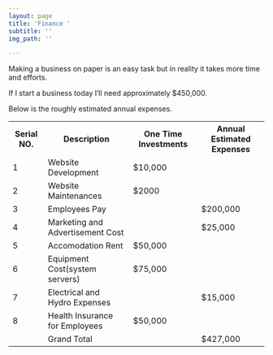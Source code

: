 ```yaml
---
layout: page
title: 'Finance '
subtitle: ''
img_path: ''

---
```

Making a business on paper is an easy task but in reality it takes more time and efforts.

If I start a business today I’ll need approximately $450,000.

Below is the roughly estimated annual expenses.

<table>

<tr>

<th> Serial NO. </th>

<th>Description </th>

<th> One Time Investments </th>

<th>Annual Estimated Expenses </th>

</tr>

<tr>

<td>1</td>

<td>Website Development </td>

<td>$10,000 </td>

<td> </td>

</tr>

<tr>

<td>2</td>

<td>Website Maintenances</td>

</td></td>

<td>$2000</td>

</tr>

<tr>

<td>3</td>

<td>Employees Pay </td>

<td></td>

<td>$200,000</td>

</tr>

<tr>

<td>4</td>

<td>Marketing and Advertisement Cost </td>

<td></td>

<td>$25,000</td>

</tr>

<tr>

<td>5</td>

<td>Accomodation Rent </td>

<td>$50,000</td>

<td> </td>

</tr>

<tr>

<td>6</td>

<td>Equipment Cost(system servers)</td>

<td>$75,000</td>

<td></td>

</tr>

<tr>

<td>7</td>

<td>Electrical and Hydro Expenses </td>

<td></td>

<td>$15,000</td>

</tr>

<tr>

<td>8</td>

<td>Health Insurance for Employees </td>

<td>$50,000</td>

</tr>

<tr>

<td> </td>

<td>Grand Total </td>

<td> </td>

<td> $427,000 </td>

</tr>

</table>